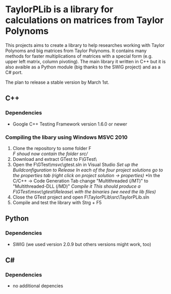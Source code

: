 TaylorPLib is a library for calculations on matrices from Taylor Polynoms
=========================================================================

This projects aims to create a library to help researches working with Taylor Polynoms and big matrices from Taylor Polynoms. It contains many methods for faster multiplications of matrices with a special form (e.g. upper left matrix, column pivoting). The main library it written in C++ but it is also avaible as a Python module (big thanks to the SWIG project) and as a C# port.

The plan to release a stable version by March 1st.


C++
---
### Dependencies
- Google C++ Testing Framework version 1.6.0 or newer

### Compiling the libary using Windows MSVC 2010
1. Clone the repository to some folder F  
   *F shoud now contain the folder src/*
2. Download and extract GTest to F\GTest\
3. Open the F\GTest\msvc\gtest.sln in Visual Studio 
   *Set up the Buildconfiguration to Release*
   *In each of the four project solutions go to the properties tab (right click on project solution -> properties)*
   *In the C/C++ -> Code Generation Tab change "Multithreaded (/MT)" to "Multithreaded-DLL (/MD)"
   *Compile it*
   *This should produce a F\GTest\msvc\gtest\Release\ with the binaries (we need the lib files)*
4. Close the GTest project and open F\TaylorPLib\src\TaylorPLib.sln
5. Compile and test the library with Strg + F5


Python
------

### Dependencies
- SWIG (we used version 2.0.9 but others versions might work, too)


C#
--

### Dependencies
- no additional depencies
